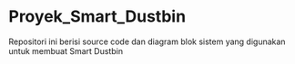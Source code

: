# Proyek_Smart_Dustbin
Repositori ini  berisi source code dan diagram blok sistem yang digunakan untuk membuat Smart Dustbin 
